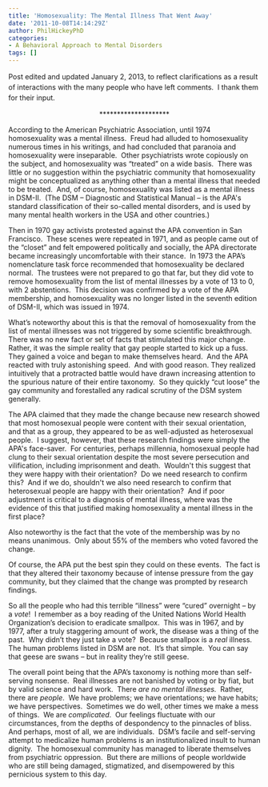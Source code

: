 ```yaml
---
title: 'Homosexuality: The Mental Illness That Went Away'
date: '2011-10-08T14:14:29Z'
author: PhilHickeyPhD
categories:
- A Behavioral Approach to Mental Disorders
tags: []
---
```


<span style="line-height: 1.5em;">Post edited and updated January 2, 2013, to reflect clarifications as a result of interactions with the many people who have left comments.  I thank them for their input.</span>
<p align="center">********************</p>
According to the American Psychiatric Association, until 1974 homosexuality was a mental illness.  Freud had alluded to homosexuality numerous times in his writings, and had concluded that paranoia and homosexuality were inseparable.  Other psychiatrists wrote copiously on the subject, and homosexuality was “treated” on a wide basis.  There was little or no suggestion within the psychiatric community that homosexuality might be conceptualized as anything other than a mental illness that needed to be treated.  And, of course, homosexuality was listed as a mental illness in DSM-II.  (The DSM – Diagnostic and Statistical Manual – is the APA's standard classification of their so-called mental disorders, and is used by many mental health workers in the USA and other countries.)

Then in 1970 gay activists protested against the APA convention in San Francisco.  These scenes were repeated in 1971, and as people came out of the “closet” and felt empowered politically and socially, the APA directorate became increasingly uncomfortable with their stance.  In 1973 the APA’s nomenclature task force recommended that homosexuality be declared normal.  The trustees were not prepared to go that far, but they did vote to remove homosexuality from the list of mental illnesses by a vote of 13 to 0, with 2 abstentions.  This decision was confirmed by a vote of the APA membership, and homosexuality was no longer listed in the seventh edition of DSM-II, which was issued in 1974.

What’s noteworthy about this is that the removal of homosexuality from the list of mental illnesses was not triggered by some scientific breakthrough.  There was no new fact or set of facts that stimulated this major change.  Rather, it was the simple reality that gay people started to kick up a fuss.  They gained a voice and began to make themselves heard.  And the APA reacted with truly astonishing speed.  And with good reason. They realized intuitively that a protracted battle would have drawn increasing attention to the spurious nature of their entire taxonomy.  So they quickly “cut loose” the gay community and forestalled any radical scrutiny of the DSM system generally.

The APA claimed that they made the change because new research showed that most homosexual people were content with their sexual orientation, and that as a group, they appeared to be as well-adjusted as heterosexual people.  I suggest, however, that these research findings were simply the APA's face-saver.  For centuries, perhaps millennia, homosexual people had clung to their sexual orientation despite the most severe persecution and vilification, including imprisonment and death.  Wouldn't this suggest that they were happy with their orientation?  Do we need research to confirm this?  And if we do, shouldn't we also need research to confirm that heterosexual people are happy with their orientation?  And if poor adjustment is critical to a diagnosis of mental illness, where was the evidence of this that justified making homosexuality a mental illness in the first place?

Also noteworthy is the fact that the vote of the membership was by no means unanimous.  Only about 55% of the members who voted favored the change.

Of course, the APA put the best spin they could on these events.  The fact is that they altered their taxonomy because of intense pressure from the gay community, but they claimed that the change was prompted by research findings.

So all the people who had this terrible “illness” were “cured” overnight – by a <i>vote</i>!  I remember as a boy reading of the United Nations World Health Organization’s decision to eradicate smallpox.  This was in 1967, and by 1977, after a truly staggering amount of work, the disease was a thing of the past.  Why didn’t they just take a vote?  Because smallpox is a <i>real</i> illness.  The human problems listed in DSM are not.  It’s that simple.  You can say that geese are swans – but in reality they’re still geese.

The overall point being that the APA’s taxonomy is nothing more than self-serving nonsense.  Real illnesses are not banished by voting or by fiat, but by valid science and hard work.  There <i>are no mental illnesses.</i>  Rather, there are <i>people</i>.  We have problems; we have orientations; we have habits; we have perspectives.  Sometimes we do well, other times we make a mess of things.  We are <i>complicated</i>.  Our feelings fluctuate with our circumstances, from the depths of despondency to the pinnacles of bliss.  And perhaps, most of all, we are individuals.  DSM’s facile and self-serving attempt to medicalize human problems is an institutionalized insult to human dignity.  The homosexual community has managed to liberate themselves from psychiatric oppression.  But there are millions of people worldwide who are still being damaged, stigmatized, and disempowered by this pernicious system to this day.